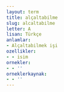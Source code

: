 ```yaml
---
layout: term
title: alçaltabilme
slug: alcaltabilme
letter: A
lisan: Türkçe
anlamlar:
- Alçaltabilmek işi
ozellikler:
- - isim
ornekler:
- - ''
orneklerkaynak:
- - ''
---
```

